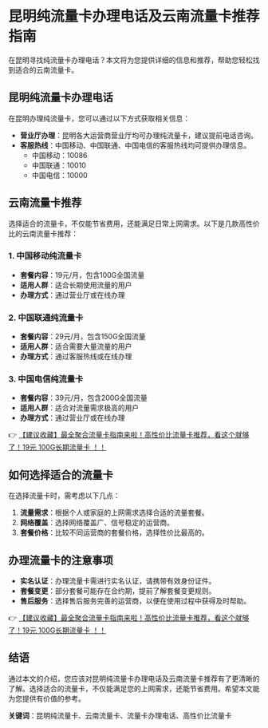 # 昆明纯流量卡办理电话及云南流量卡推荐指南

在昆明寻找纯流量卡办理电话？本文将为您提供详细的信息和推荐，帮助您轻松找到适合的云南流量卡。

## 昆明纯流量卡办理电话

在昆明办理纯流量卡，您可以通过以下方式获取相关信息：

- **营业厅办理**：昆明各大运营商营业厅均可办理纯流量卡，建议提前电话咨询。
- **客服热线**：中国移动、中国联通、中国电信的客服热线均可提供办理信息。
  - 中国移动：10086
  - 中国联通：10010
  - 中国电信：10000

## 云南流量卡推荐

选择适合的流量卡，不仅能节省费用，还能满足日常上网需求。以下是几款高性价比的云南流量卡推荐：

### 1. 中国移动纯流量卡
- **套餐内容**：19元/月，包含100G全国流量
- **适用人群**：适合长期使用流量的用户
- **办理方式**：通过营业厅或在线办理

### 2. 中国联通纯流量卡
- **套餐内容**：29元/月，包含150G全国流量
- **适用人群**：适合需要大量流量的用户
- **办理方式**：通过客服热线或在线办理

### 3. 中国电信纯流量卡
- **套餐内容**：39元/月，包含200G全国流量
- **适用人群**：适合对流量需求极高的用户
- **办理方式**：通过营业厅或在线办理

👉 [【建议收藏】最全聚合流量卡指南来啦！高性价比流量卡推荐，看这个就够了！19元 100G长期流量卡 ！！](https://bit.ly/Liuliangka)

## 如何选择适合的流量卡

在选择流量卡时，需考虑以下几点：

1. **流量需求**：根据个人或家庭的上网需求选择合适的流量套餐。
2. **网络覆盖**：选择网络覆盖广、信号稳定的运营商。
3. **套餐价格**：比较不同运营商的套餐价格，选择性价比最高的。

## 办理流量卡的注意事项

- **实名认证**：办理流量卡需进行实名认证，请携带有效身份证件。
- **套餐变更**：部分套餐可能存在合约期，提前了解套餐变更规则。
- **售后服务**：选择售后服务完善的运营商，以便在使用过程中获得及时帮助。

👉 [【建议收藏】最全聚合流量卡指南来啦！高性价比流量卡推荐，看这个就够了！19元 100G长期流量卡 ！！](https://bit.ly/Liuliangka)

## 结语

通过本文的介绍，您应该对昆明纯流量卡办理电话及云南流量卡推荐有了更清晰的了解。选择适合的流量卡，不仅能满足您的上网需求，还能节省费用。希望本文能为您提供有价值的参考。

**关键词**：昆明纯流量卡、云南流量卡、流量卡办理电话、高性价比流量卡